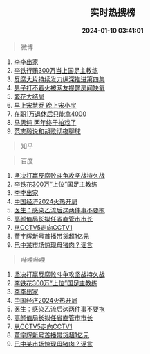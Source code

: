 <div align="center"><h2>实时热搜榜</h2><h4>2024-01-10 03:41:01</h4></div>

> 微博  

1. [李李出家](https://s.weibo.com/weibo?q=%23%E6%9D%8E%E6%9D%8E%E5%87%BA%E5%AE%B6%23&t=31&band_rank=1&Refer=top)<br />
2. [李铁行贿300万当上国足主教练](https://s.weibo.com/weibo?q=%23%E6%9D%8E%E9%93%81%E8%A1%8C%E8%B4%BF300%E4%B8%87%E5%BD%93%E4%B8%8A%E5%9B%BD%E8%B6%B3%E4%B8%BB%E6%95%99%E7%BB%83%23&t=31&band_rank=2&Refer=top)<br />
3. [反腐大片持续发力纵深推进第四集](https://s.weibo.com/weibo?q=%23%E5%8F%8D%E8%85%90%E5%A4%A7%E7%89%87%E6%8C%81%E7%BB%AD%E5%8F%91%E5%8A%9B%E7%BA%B5%E6%B7%B1%E6%8E%A8%E8%BF%9B%E7%AC%AC%E5%9B%9B%E9%9B%86%23&t=31&band_rank=3&Refer=top)<br />
4. [男子打不着火被网友提醒房间缺氧](https://s.weibo.com/weibo?q=%23%E7%94%B7%E5%AD%90%E6%89%93%E4%B8%8D%E7%9D%80%E7%81%AB%E8%A2%AB%E7%BD%91%E5%8F%8B%E6%8F%90%E9%86%92%E6%88%BF%E9%97%B4%E7%BC%BA%E6%B0%A7%23&t=31&band_rank=4&Refer=top)<br />
5. [繁花大结局](https://s.weibo.com/weibo?q=%23%E7%B9%81%E8%8A%B1%E5%A4%A7%E7%BB%93%E5%B1%80%23&t=31&band_rank=5&Refer=top)<br />
6. [早上宋慧乔 晚上宋小宝](https://s.weibo.com/weibo?q=%E6%97%A9%E4%B8%8A%E5%AE%8B%E6%85%A7%E4%B9%94%20%E6%99%9A%E4%B8%8A%E5%AE%8B%E5%B0%8F%E5%AE%9D&t=31&band_rank=6&Refer=top)<br />
7. [在职1万退休后只能拿4000](https://s.weibo.com/weibo?q=%23%E5%9C%A8%E8%81%8C1%E4%B8%87%E9%80%80%E4%BC%91%E5%90%8E%E5%8F%AA%E8%83%BD%E6%8B%BF4000%23&t=31&band_rank=7&Refer=top)<br />
8. [马思纯 两年终于拍戏了](https://s.weibo.com/weibo?q=%E9%A9%AC%E6%80%9D%E7%BA%AF%20%E4%B8%A4%E5%B9%B4%E7%BB%88%E4%BA%8E%E6%8B%8D%E6%88%8F%E4%BA%86&t=31&band_rank=8&Refer=top)<br />
9. [范志毅说和胡歌彻夜聊球](https://s.weibo.com/weibo?q=%23%E8%8C%83%E5%BF%97%E6%AF%85%E8%AF%B4%E5%92%8C%E8%83%A1%E6%AD%8C%E5%BD%BB%E5%A4%9C%E8%81%8A%E7%90%83%23&t=31&band_rank=9&Refer=top)<br />

> 知乎  


> 百度  

1. [坚决打赢反腐败斗争攻坚战持久战](https://www.baidu.com/s?wd=%E5%9D%9A%E5%86%B3%E6%89%93%E8%B5%A2%E5%8F%8D%E8%85%90%E8%B4%A5%E6%96%97%E4%BA%89%E6%94%BB%E5%9D%9A%E6%88%98%E6%8C%81%E4%B9%85%E6%88%98&sa=fyb_news&rsv_dl=fyb_news)<br />
2. [李铁花300万“上位”国足主教练](https://www.baidu.com/s?wd=%E6%9D%8E%E9%93%81%E8%8A%B1300%E4%B8%87%E2%80%9C%E4%B8%8A%E4%BD%8D%E2%80%9D%E5%9B%BD%E8%B6%B3%E4%B8%BB%E6%95%99%E7%BB%83&sa=fyb_news&rsv_dl=fyb_news)<br />
3. [李李出家](https://www.baidu.com/s?wd=%E6%9D%8E%E6%9D%8E%E5%87%BA%E5%AE%B6&sa=fyb_news&rsv_dl=fyb_news)<br />
4. [中国经济2024火热开局](https://www.baidu.com/s?wd=%E4%B8%AD%E5%9B%BD%E7%BB%8F%E6%B5%8E2024%E7%81%AB%E7%83%AD%E5%BC%80%E5%B1%80&sa=fyb_news&rsv_dl=fyb_news)<br />
5. [医生：感染乙流后这两件事不要拖](https://www.baidu.com/s?wd=%E5%8C%BB%E7%94%9F%EF%BC%9A%E6%84%9F%E6%9F%93%E4%B9%99%E6%B5%81%E5%90%8E%E8%BF%99%E4%B8%A4%E4%BB%B6%E4%BA%8B%E4%B8%8D%E8%A6%81%E6%8B%96&sa=fyb_news&rsv_dl=fyb_news)<br />
6. [高颜值局长拟任省直管市市长](https://www.baidu.com/s?wd=%E9%AB%98%E9%A2%9C%E5%80%BC%E5%B1%80%E9%95%BF%E6%8B%9F%E4%BB%BB%E7%9C%81%E7%9B%B4%E7%AE%A1%E5%B8%82%E5%B8%82%E9%95%BF&sa=fyb_news&rsv_dl=fyb_news)<br />
7. [从CCTV5走向CCTV1](https://www.baidu.com/s?wd=%E4%BB%8ECCTV5%E8%B5%B0%E5%90%91CCTV1&sa=fyb_news&rsv_dl=fyb_news)<br />
8. [董宇辉新号首播带货超1亿元](https://www.baidu.com/s?wd=%E8%91%A3%E5%AE%87%E8%BE%89%E6%96%B0%E5%8F%B7%E9%A6%96%E6%92%AD%E5%B8%A6%E8%B4%A7%E8%B6%851%E4%BA%BF%E5%85%83&sa=fyb_news&rsv_dl=fyb_news)<br />
9. [巴中某市场惊现母猪肉？谣言](https://www.baidu.com/s?wd=%E5%B7%B4%E4%B8%AD%E6%9F%90%E5%B8%82%E5%9C%BA%E6%83%8A%E7%8E%B0%E6%AF%8D%E7%8C%AA%E8%82%89%EF%BC%9F%E8%B0%A3%E8%A8%80&sa=fyb_news&rsv_dl=fyb_news)<br />

> 哔哩哔哩  

1. [坚决打赢反腐败斗争攻坚战持久战](https://www.baidu.com/s?wd=%E5%9D%9A%E5%86%B3%E6%89%93%E8%B5%A2%E5%8F%8D%E8%85%90%E8%B4%A5%E6%96%97%E4%BA%89%E6%94%BB%E5%9D%9A%E6%88%98%E6%8C%81%E4%B9%85%E6%88%98&sa=fyb_news&rsv_dl=fyb_news)<br />
2. [李铁花300万“上位”国足主教练](https://www.baidu.com/s?wd=%E6%9D%8E%E9%93%81%E8%8A%B1300%E4%B8%87%E2%80%9C%E4%B8%8A%E4%BD%8D%E2%80%9D%E5%9B%BD%E8%B6%B3%E4%B8%BB%E6%95%99%E7%BB%83&sa=fyb_news&rsv_dl=fyb_news)<br />
3. [李李出家](https://www.baidu.com/s?wd=%E6%9D%8E%E6%9D%8E%E5%87%BA%E5%AE%B6&sa=fyb_news&rsv_dl=fyb_news)<br />
4. [中国经济2024火热开局](https://www.baidu.com/s?wd=%E4%B8%AD%E5%9B%BD%E7%BB%8F%E6%B5%8E2024%E7%81%AB%E7%83%AD%E5%BC%80%E5%B1%80&sa=fyb_news&rsv_dl=fyb_news)<br />
5. [医生：感染乙流后这两件事不要拖](https://www.baidu.com/s?wd=%E5%8C%BB%E7%94%9F%EF%BC%9A%E6%84%9F%E6%9F%93%E4%B9%99%E6%B5%81%E5%90%8E%E8%BF%99%E4%B8%A4%E4%BB%B6%E4%BA%8B%E4%B8%8D%E8%A6%81%E6%8B%96&sa=fyb_news&rsv_dl=fyb_news)<br />
6. [高颜值局长拟任省直管市市长](https://www.baidu.com/s?wd=%E9%AB%98%E9%A2%9C%E5%80%BC%E5%B1%80%E9%95%BF%E6%8B%9F%E4%BB%BB%E7%9C%81%E7%9B%B4%E7%AE%A1%E5%B8%82%E5%B8%82%E9%95%BF&sa=fyb_news&rsv_dl=fyb_news)<br />
7. [从CCTV5走向CCTV1](https://www.baidu.com/s?wd=%E4%BB%8ECCTV5%E8%B5%B0%E5%90%91CCTV1&sa=fyb_news&rsv_dl=fyb_news)<br />
8. [董宇辉新号首播带货超1亿元](https://www.baidu.com/s?wd=%E8%91%A3%E5%AE%87%E8%BE%89%E6%96%B0%E5%8F%B7%E9%A6%96%E6%92%AD%E5%B8%A6%E8%B4%A7%E8%B6%851%E4%BA%BF%E5%85%83&sa=fyb_news&rsv_dl=fyb_news)<br />
9. [巴中某市场惊现母猪肉？谣言](https://www.baidu.com/s?wd=%E5%B7%B4%E4%B8%AD%E6%9F%90%E5%B8%82%E5%9C%BA%E6%83%8A%E7%8E%B0%E6%AF%8D%E7%8C%AA%E8%82%89%EF%BC%9F%E8%B0%A3%E8%A8%80&sa=fyb_news&rsv_dl=fyb_news)<br />
